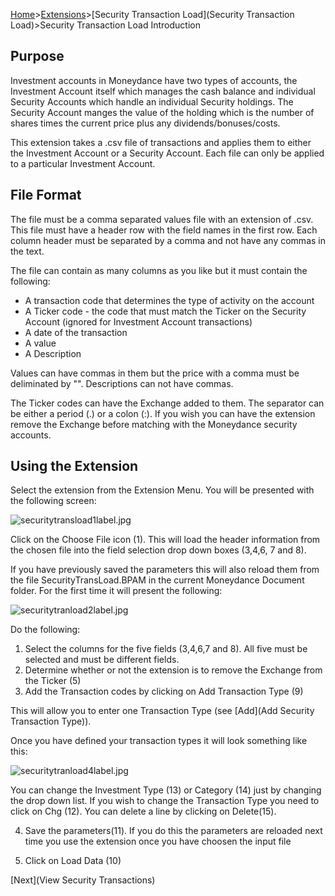 [Home](https://bitbucket.org/mikerb/moneydance-2019/wiki/Home)>[Extensions](https://bitbucket.org/mikerb/moneydance-2019/wiki/Extensions)>[Security Transaction Load](Security Transaction Load)>Security Transaction Load Introduction

## Purpose

Investment accounts in Moneydance have two types of accounts, the Investment Account itself which manages the cash balance and individual Security Accounts which handle an individual Security holdings.  The Security Account manges the value of the holding which is the number of shares times the current price plus any dividends/bonuses/costs.

This extension takes a .csv file of transactions and applies them to either the Investment Account or a Security Account.  Each file can only be applied to a particular Investment Account.

## File Format

The file must be a comma separated values file with an extension of .csv.  This file must have a header row with the field names in the first row.  Each column header must be separated by a comma and not have any commas in the text.

The file can contain as many columns as you like but it must contain the following:

* A transaction code that determines the type of activity on the account
* A Ticker code - the code that must match the Ticker on the Security Account (ignored for Investment Account transactions)
* A date of the transaction
* A value
* A Description

Values can have commas in them but the price with a comma must be deliminated by "". Descriptions can not have commas.

The Ticker codes can have the Exchange added to them.  The separator can be either a period (.) or a colon (:).  If you wish you can have the extension remove the Exchange before matching with the Moneydance security accounts.

## Using the Extension

Select the extension from the Extension Menu.  You will be presented with the following screen:

![securitytransload1label.jpg](https://bitbucket.org/repo/4oKeEz/images/3107727493-securitytransload1label.jpg)

Click on the Choose File icon (1).  This will load the header information from the chosen file into the field selection drop down boxes (3,4,6, 7 and 8).

If you have previously saved the parameters this will also reload them from the file SecurityTransLoad.BPAM in the current Moneydance Document folder. For the first time it will present the following:

![securitytranload2label.jpg](https://bitbucket.org/repo/4oKeEz/images/351571328-securitytranload2label.jpg)

Do the following:

1. Select the columns for the five fields (3,4,6,7 and 8).  All five must be selected and must be different fields.
2. Determine whether or not the extension is to remove the Exchange from the Ticker (5)
3. Add the Transaction codes by clicking on Add Transaction Type (9)

This will allow you to enter one Transaction Type (see [Add](Add Security Transaction Type)).

Once you have defined your transaction types it will look something like this:

![securitytranload4label.jpg](https://bitbucket.org/repo/4oKeEz/images/3435761824-securitytranload4label.jpg)

You can change the Investment Type (13) or Category (14) just by changing the drop down list.  If you wish to change the Transaction Type you need to click on Chg (12).  You can delete a line by clicking on Delete(15).

4. Save the parameters(11).  If you do this the parameters are reloaded next time you use the extension once you have choosen the input file

5. Click on Load Data (10)

[Next](View Security Transactions)